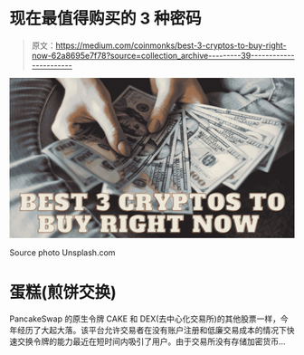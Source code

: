 # 现在最值得购买的 3 种密码

> 原文：<https://medium.com/coinmonks/best-3-cryptos-to-buy-right-now-62a8695e7f78?source=collection_archive---------39----------------------->

![](img/c7d2317858219c56d493a83b2e277659.png)

Source photo Unsplash.com

# 蛋糕(煎饼交换)

PancakeSwap 的原生令牌 CAKE 和 DEX(去中心化交易所)的其他股票一样，今年经历了大起大落。该平台允许交易者在没有账户注册和低廉交易成本的情况下快速交换令牌的能力最近在短时间内吸引了用户。由于交易所没有存储加密货币…